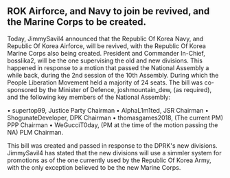 ## ROK Airforce, and Navy to join be revived, and the Marine Corps to be created.
Today, JimmySavil4 announced that the Republic Of Korea Navy, and Republic Of Korea Airforce, will be revived, with the Republic Of Korea Marine Corps also being created. President and Commander In-Chief, bosslika2, will be the one supervising the old and new divisions. This happened in response to a motion that passed the National Assembly a while back, during the 2nd session of the 10th Assembly. During which the People Liberation Movement held a majority of 24 seats. The bill was co-sponsored by the Minister of Defence, joshmountain_dew, (as required), and the following key members of the National Assembly:

• supertop99, Justice Party Chairman
• AlphaL1m1ted, JSR Chairman
• ShogunateDeveloper, DPK Chairman
• thomasgames2018, (The current PM) PPP Chairman
• WeGucciT0day, (PM at the time of the motion passing the NA) PLM Chairman.

This bill was created and passed in response to the DPRK's new divisions.
JimmySavil4 has stated that the new divisions will use a simmler system for promotions as of the one currently used by the Republic Of Korea Army, with the only exception believed to be the new Marine Corps.
